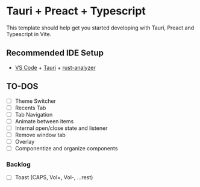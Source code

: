 # Tauri + Preact + Typescript

This template should help get you started developing with Tauri, Preact and Typescript in Vite.

## Recommended IDE Setup

- [VS Code](https://code.visualstudio.com/) + [Tauri](https://marketplace.visualstudio.com/items?itemName=tauri-apps.tauri-vscode) + [rust-analyzer](https://marketplace.visualstudio.com/items?itemName=rust-lang.rust-analyzer)

## TO-DOS

- [ ] Theme Switcher
- [ ] Recents Tab
- [ ] Tab Navigation
- [ ] Animate between items
- [ ] Internal open/close state and listener
- [ ] Remove window tab
- [ ] Overlay
- [ ] Componentize and organize components

### Backlog

- [ ] Toast (CAPS, Vol+, Vol-, ...rest)
